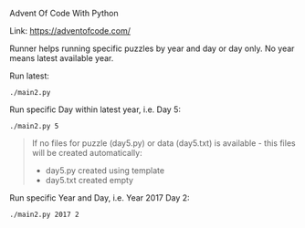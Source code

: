Advent Of Code With Python

Link: https://adventofcode.com/

Runner helps running specific puzzles by year and day or day only.
No year means latest available year.

Run latest:
```shell script
./main2.py
```

Run specific Day within latest year, i.e. Day 5:
```shell script
./main2.py 5
```
> If no files for puzzle (day5.py) or data (day5.txt) is available - this files will be created automatically:
> * day5.py created using template
> * day5.txt created empty

Run specific Year and Day, i.e. Year 2017 Day 2:
```shell script
./main2.py 2017 2
```
